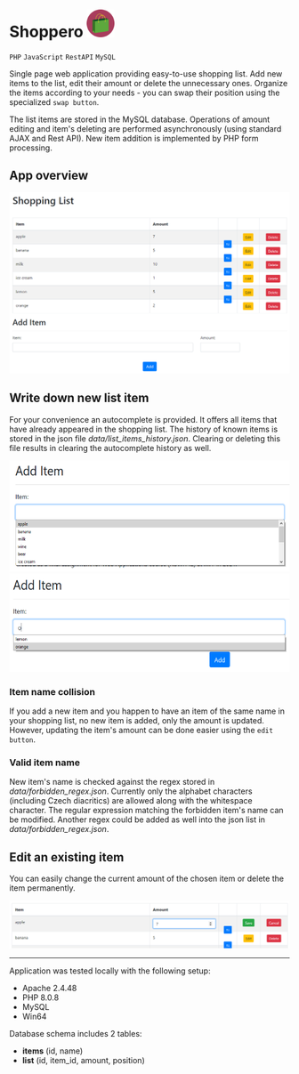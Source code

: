 # Shoppero <img src=".\style\icon.png" width="50" height="50" />
`PHP` `JavaScript` `RestAPI` `MySQL`

Single page web application providing easy-to-use shopping list. Add new items to the list, edit their amount or delete the unnecessary ones. Organize the items according to your needs - you can swap their position using the specialized `swap button`.

The list items are stored in the MySQL database. Operations of amount editing and item's deleting are performed asynchronously (using standard AJAX and Rest API). New item addition is implemented by PHP form processing.

## App overview
<img src=".\gallery\overview.png"/>

## Write down new list item
For your convenience an autocomplete is provided. It offers all items that have already appeared in the shopping list. The history of known items is stored in the json file *data/list_items_history.json*. Clearing or deleting this file results in clearing the autocomplete history as well.

<img src=".\gallery\add_item_autocomplete_1.png" height="200" />
<img src=".\gallery\add_item_autocomplete_2.png" height="177" />

### Item name collision
If you add a new item and you happen to have an item of the same name in your shopping list, no new item is added, only the amount is updated. However, updating the item's amount can be done easier using the `edit button`.

### Valid item name
New item's name is checked against the regex stored in *data/forbidden_regex.json*. Currently only the alphabet characters (including Czech diacritics) are allowed along with the whitespace character. The regular expression matching the forbidden item's name can be modified. Another regex could be added as well into the json list in *data/forbidden_regex.json*.

## Edit an existing item
You can easily change the current amount of the chosen item or delete the item permanently.

<img src=".\gallery\item_amount_edit.png" />

---
Application was tested locally with the following setup:
- Apache 2.4.48
- PHP 8.0.8
- MySQL 
- Win64

Database schema includes 2 tables:
- **items** (id, name)
- **list** (id, item_id, amount, position)
